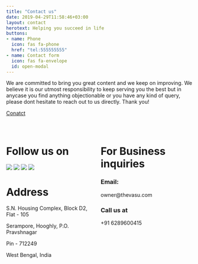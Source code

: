 ```yaml
---
title: "Contact us"
date: 2019-04-29T11:58:46+03:00
layout: contact
herotext: Helping you succeed in life
buttons:
- name: Phone
  icon: fas fa-phone
  href: "tel:555555555"
- name: Contact form
  icon: fas fa-envelope
  id: open-modal
---
```


We are committed to bring you great content and we keep on improving. We believe it is our utmost responsibility to keep serving you the best but in anycase you find anything objectionable or you have any kind of query, please dont hesitate to reach out to us directly. Thank you!
<div style="padding-bottom: 1.5rem;" class="container">
<a class="button is-warning" href="https://docs.google.com/forms/d/e/1FAIpQLSfA9D-bscpGu_2pAKBud4XOoUPPi_roGKpr4_hVsQoXAIsoLg/viewform">
<p>Conatct</p>
</a>
</div>

<div class="columns">
<div class="column">

# Follow us on
<a href="https://facebook.com/chaitanya4vedi"><img src="https://img.icons8.com/fluency/72/000000/facebook-new.png"/></a>
<a href="https://linkedin.com/in/chaitanya4vedi"><img src="https://img.icons8.com/fluency/72/000000/linkedin-circled--v1.png"/></a>
<a href="https://twitter.com/chaitanya4vedi"><img src="https://img.icons8.com/fluency/72/000000/twitter.png"/></a>
<a href="https://instagram.com/chaitanya4vedi"><img src="https://img.icons8.com/fluency/72/000000/instagram-new.png"/></a>

# Address
S.N. Housing Complex, Block D2, Flat - 105

Serampore, Hooghly, P.O. Pravshnagar

Pin - 712249

West Bengal, India

</div>
<div class="column">

# For Business inquiries

### Email:
<p>owner@thevasu.com</p>

### Call us at
<p>+91 6289600415</p>


</div>
</div>